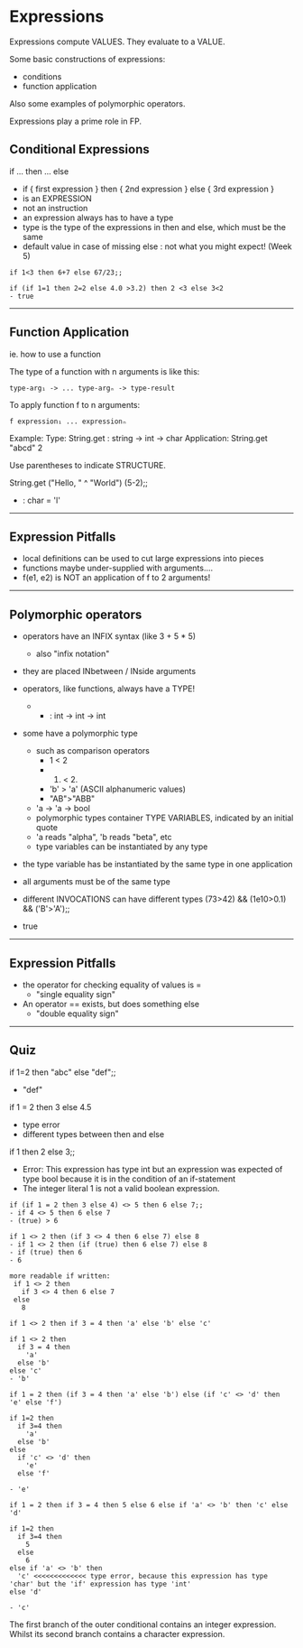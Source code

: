# Expressions

Expressions compute VALUES. They evaluate to a VALUE.

Some basic constructions of expressions:
- conditions
- function application

Also some examples of polymorphic operators.

Expressions play a prime role in FP.


## Conditional Expressions
if ... then ... else
- if { first expression } then { 2nd expression } else { 3rd expression }
- is an EXPRESSION
- not an instruction
- an expression always has to have a type
- type is the type of the expressions in then and else, which must be the same
- default value in case of missing else : not what you might expect! (Week 5)

```
if 1<3 then 6+7 else 67/23;;

if (if 1=1 then 2=2 else 4.0 >3.2) then 2 <3 else 3<2
- true
```

------------------------------------------------------------
## Function Application
ie. how to use a function

The type of a function with n arguments is like this:
```
type-arg₁ -> ... type-argₙ -> type-result
```

To apply function f to n arguments:
```
f expression₁ ... expressionₙ
```

Example: Type: String.get : string -> int -> char Application: String.get "abcd"
2

Use parentheses to indicate STRUCTURE.

String.get ("Hello, " ^ "World") (5-2);;
- : char = 'l'

------------------------------------------------------------
## Expression Pitfalls
- local definitions can be used to cut large expressions into pieces
- functions maybe under-supplied with arguments....
- f(e1, e2) is NOT an application of f to 2 arguments!

------------------------------------------------------------
## Polymorphic operators
- operators have an INFIX syntax (like 3 + 5 * 5)
  - also "infix notation"
- they are placed INbetween / INside arguments
- operators, like functions, always have a TYPE!
  - + : int -> int -> int
- some have a polymorphic type
  - such as comparison operators
    - 1 < 2
    - 1. < 2.
    - 'b' > 'a' (ASCII alphanumeric values)
    - "AB">"ABB"
  - 'a -> 'a -> bool
  - polymorphic types container TYPE VARIABLES, indicated by an initial quote
  - 'a reads "alpha", 'b reads "beta", etc
  - type variables can be instantiated by any type

- the type variable has be instantiated by the same type in one application

- all arguments must be of the same type

- different INVOCATIONS can have different types (73>42) && (1e10>0.1) &&
  ('B'>'A');;
- true

------------------------------------------------------------
## Expression Pitfalls
- the operator for checking equality of values is =
  - "single equality sign"
- An operator == exists, but does something else
  - "double equality sign"


------------------------------------------------------------
## Quiz
if 1=2 then "abc" else "def";;
- "def"

if 1 = 2 then 3 else 4.5
- type error
- different types between then and else


if 1 then 2 else 3;;
- Error: This expression has type int but an expression was expected of type
  bool because it is in the condition of an if-statement
- The integer literal 1 is not a valid boolean expression.

```
if (if 1 = 2 then 3 else 4) <> 5 then 6 else 7;;
- if 4 <> 5 then 6 else 7
- (true) > 6
```

```
if 1 <> 2 then (if 3 <> 4 then 6 else 7) else 8
- if 1 <> 2 then (if (true) then 6 else 7) else 8
- if (true) then 6
- 6

more readable if written:
 if 1 <> 2 then
   if 3 <> 4 then 6 else 7
 else
   8
```

```
if 1 <> 2 then if 3 = 4 then 'a' else 'b' else 'c'

if 1 <> 2 then
  if 3 = 4 then
    'a'
  else 'b'
else 'c'
- 'b'
```

```
if 1 = 2 then (if 3 = 4 then 'a' else 'b') else (if 'c' <> 'd' then 'e' else 'f')

if 1=2 then
  if 3=4 then
    'a'
  else 'b'
else
  if 'c' <> 'd' then
    'e'
  else 'f'

- 'e'
```

```
if 1 = 2 then if 3 = 4 then 5 else 6 else if 'a' <> 'b' then 'c' else 'd'

if 1=2 then
  if 3=4 then
    5
  else
    6
else if 'a' <> 'b' then
  'c' <<<<<<<<<<<<< type error, because this expression has type 'char' but the 'if' expression has type 'int'
else 'd'

- 'c'
```

The first branch of the outer conditional contains an integer expression.
Whilst its second branch contains a character expression.